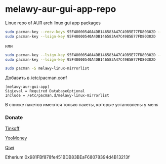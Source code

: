 # melawy-aur-gui-app-repo
Linux repo of AUR arch linux gui app packages

```bash
sudo pacman-key --recv-keys 95F48000540A4DB146583A47C49B5E77FD80302D --keyserver hkps://keys.openpgp.org
sudo pacman-key --lsign-key 95F48000540A4DB146583A47C49B5E77FD80302D
```

или

```bash
sudo pacman-key --lsign-key 95F48000540A4DB146583A47C49B5E77FD80302D --keyserver http://keyserver2.pgp.com
sudo pacman-key --lsign-key 95F48000540A4DB146583A47C49B5E77FD80302D
```

```bash
sudo pacman -S melawy-linux-mirrorlist
```

Добавить в /etc/pacman.conf

```
[melawy-aur-gui-app]
SigLevel = Required DatabaseOptional
Include = /etc/pacman.d/melawy-linux-mirrorlist
```

В списке пакетов имеются только пакеты, которые установлены у меня

### Donate
[Tinkoff](https://www.tinkoff.ru/rm/fadeeva.valeriya96/9bLRi79066)

[YooMoney](https://yoomoney.ru/to/4100115921160758)

[Qiwi](https://qiwi.com/n/VALERIAFADEEVA)

Etherium 0x981FBf878fe451BDB83BEaF68078394d4B13213f
